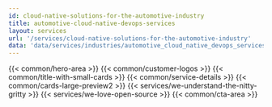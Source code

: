 ```yaml
---
id: cloud-native-solutions-for-the-automotive-industry
title: automotive-cloud-native-devops-services
layout: services
url: '/services/cloud-native-solutions-for-the-automotive-industry'
data: 'data/services/industries/automotive_cloud_native_devops_services.json'
---
```

{{< common/hero-area >}}
{{< common/customer-logos >}}
{{< common/title-with-small-cards >}}
{{< common/service-details >}}
{{< common/cards-large-preview2 >}}
{{< services/we-understand-the-nitty-gritty >}}
{{< services/we-love-open-source >}}
{{< common/cta-area >}}
